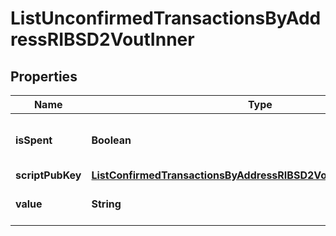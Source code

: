 

# ListUnconfirmedTransactionsByAddressRIBSD2VoutInner


## Properties

| Name | Type | Description | Notes |
|------------ | ------------- | ------------- | -------------|
|**isSpent** | **Boolean** | Defines whether the output is spent or not. |  |
|**scriptPubKey** | [**ListConfirmedTransactionsByAddressRIBSD2VoutInnerScriptPubKey**](ListConfirmedTransactionsByAddressRIBSD2VoutInnerScriptPubKey.md) |  |  |
|**value** | **String** | String representation of the amount |  |



